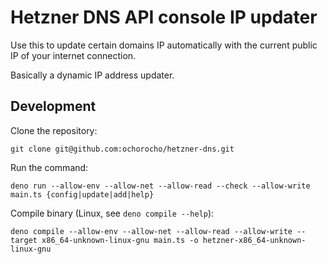 # Hetzner DNS API console IP updater

Use this to update certain domains
IP automatically with the current public
IP of your internet connection.

Basically a dynamic IP address updater.

## Development

Clone the repository:

```
git clone git@github.com:ochorocho/hetzner-dns.git
```

Run the command:

```
deno run --allow-env --allow-net --allow-read --check --allow-write main.ts {config|update|add|help}
```

Compile binary (Linux, see `deno compile --help`):

```
deno compile --allow-env --allow-net --allow-read --allow-write --target x86_64-unknown-linux-gnu main.ts -o hetzner-x86_64-unknown-linux-gnu
```

